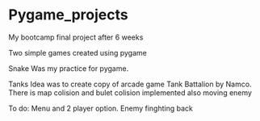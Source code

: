 # Pygame_projects

My bootcamp final project after 6 weeks

Two simple games created using pygame

Snake
Was my practice for pygame. 

Tanks
Idea was to create  copy of arcade game Tank Battalion by Namco. There is map colision and bulet colision
implemented also moving enemy

To do:
Menu and 2 player option. 
Enemy finghting back
